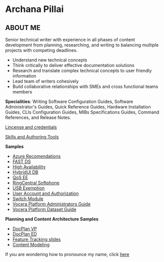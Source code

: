 # Archana Pillai 

## ABOUT ME
Senior technical writer with experience in all phases of content development from planning, researching, and writing to balancing multiple projects with competing deadlines.

- Understand new technical concepts
- Think critically to deliver effective documentation solutions
- Research and translate complex technical concepts to user friendly information
- Lead team of writers cohesively 
- Build collaborative relationships with SMEs and cross functional teams members


**Specialities**: Writing Software Configuration Guides, Software Administrator's Guides, Quick Reference Guides, Hardware Installation Guides, CLIs Configuration Guides, MIBs Specifications Guides, Command References, and Release Notes.


[Lincense and credentials](https://www.linkedin.com/in/pillaiarchana/details/certifications/)


[Skills and Authoring Tools](https://www.linkedin.com/in/pillaiarchana/details/skills/)

**Samples**
- [Azure Recomendations](https://github.com/Arpillai/Documentation/blob/master/azure_azure_guide.pdf)
- [FAST DS](https://github.com/Arpillai/Documentation/blob/master/writing_sample_FAST%20DS%20Overview%20%20%20Fabric%20Documentation%20(1).pdf)
- [High Availability](https://github.com/Arpillai/Documentation/blob/master/writing_sample_HA_Archana_Pillai.pdf)
- [HybridUI DB](https://github.com/Arpillai/Documentation/blob/master/writing_sample_HybridUI_DB_User_Guide.pdf)
- [QoS EE](https://github.com/Arpillai/Documentation/blob/master/writing_sample_QoS_ee_guide.pdf)
- [RingCentral Softphone](https://github.com/Arpillai/Documentation/blob/master/writing_sample_RingCentral%20Softphone%20%E2%80%93%20Headset%20Guide.docx.pdf)
- [USB Exemption](https://github.com/Arpillai/Documentation/blob/master/writing_sample_USB%20Exemption%20%20%20Fabric%20Documentation.pdf)
- [User Account and Authorization](https://github.com/Arpillai/Documentation/blob/master/writing_sample_User_Account_and_Authentication_Service.pdf)
- [Switch Module](https://github.com/Arpillai/Documentation/blob/master/writing_sample_switch_module_Archana_Pillai.pdf)
- [Vocera Platform Administrators Guide](https://pubs.vocera.com/platform/aca/6.5.0/help/aca_admin_help/index.html#platform/aca/6.5.0/topics/aca_admin_part_getting_started.html)
- [Vocera Platform Dataset Guide](https://pubs.vocera.com/platform/aca/6.5.0/help/aca_dataset_help/index.html#platform/aca/6.5.0/topics/eng_dataset_attributes_understand.html)

**Planning and Content Architecture Samples**
 - [DocPlan VP](https://github.com/Arpillai/Documentation/blob/master/VP6.5.0DocPlan-191121-1754.pdf)
 - [DocPlan ED](https://github.com/Arpillai/Documentation/blob/master/Event_DeliveryFlow_DocPlan.pdf)
 - [Feature Tracking slides](https://github.com/Arpillai/Documentation/blob/master/cross_platform_feature_tracking.pdf)
 - [Content Modeling](https://github.com/Arpillai/Documentation/blob/master/Content_Modeling_Pubs-Meeting-slides.pdf)

If you are wondering how to pronounce my name, click [here](http://www.pronouncenames.com/pronounce/Archana)
